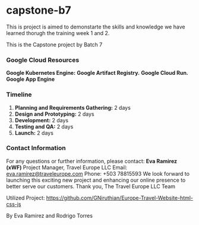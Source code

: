 # capstone-b7
This is project is aimed to demonstarte the skills and knowledge we have learned thorugh the training week 1 and 2.

This is the Capstone project by Batch 7
### Google Cloud Resources
**Google Kubernetes Engine:** 
**Google Artifact Registry.**
**Google Cloud Run.**
**Google App Engine**

### Timeline
1. **Planning and Requirements Gathering:** 2 days
2. **Design and Prototyping:** 2 days
3. **Development:** 2 days
4. **Testing and QA:** 2 days
5. **Launch:** 2 days 
   
### Contact Information
For any questions or further information, please contact:
**Eva Ramirez (xWF)**
Project Manager, Travel Europe LLC
Email: eva.ramirez@traveleurope.com
Phone: +503 78815593
We look forward to launching this exciting new project and enhancing our online presence to better serve our customers.
Thank you,
The Travel Europe LLC Team

Utilized Project: https://github.com/GNiruthian/Europe-Travel-Website-html-css-js

By Eva Ramirez and Rodrigo Torres
